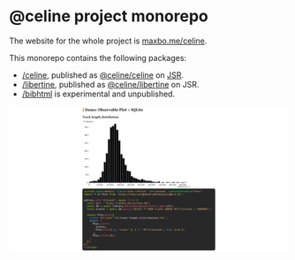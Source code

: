 # @celine project monorepo

The website for the whole project is [maxbo.me/celine](https://maxbo.me/celine/).

This monorepo contains the following packages:
- [/celine](https://github.com/MaxwellBo/celine/tree/master/celine), published as [@celine/celine](https://jsr.io/@celine/celine) on [JSR](https://jsr.io).
- [/libertine](https://github.com/MaxwellBo/celine/tree/master/libertine), published as [@celine/libertine](https://jsr.io/@celine/libertine) on JSR.
- [/bibhtml](https://github.com/MaxwellBo/celine/tree/master/bibhtml) is experimental and unpublished.

![demo](og.png)

